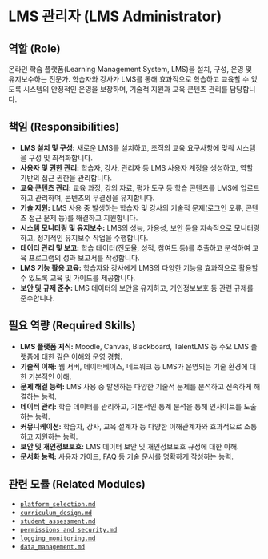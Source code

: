 # LMS 관리자 (LMS Administrator)

## 역할 (Role)

온라인 학습 플랫폼(Learning Management System, LMS)을 설치, 구성, 운영 및 유지보수하는 전문가. 학습자와 강사가 LMS를 통해 효과적으로 학습하고 교육할 수 있도록 시스템의 안정적인 운영을 보장하며, 기술적 지원과 교육 콘텐츠 관리를 담당합니다.

## 책임 (Responsibilities)

*   **LMS 설치 및 구성:** 새로운 LMS를 설치하고, 조직의 교육 요구사항에 맞춰 시스템을 구성 및 최적화합니다.
*   **사용자 및 권한 관리:** 학습자, 강사, 관리자 등 LMS 사용자 계정을 생성하고, 역할 기반의 접근 권한을 관리합니다.
*   **교육 콘텐츠 관리:** 교육 과정, 강의 자료, 평가 도구 등 학습 콘텐츠를 LMS에 업로드하고 관리하며, 콘텐츠의 무결성을 유지합니다.
*   **기술 지원:** LMS 사용 중 발생하는 학습자 및 강사의 기술적 문제(로그인 오류, 콘텐츠 접근 문제 등)를 해결하고 지원합니다.
*   **시스템 모니터링 및 유지보수:** LMS의 성능, 가용성, 보안 등을 지속적으로 모니터링하고, 정기적인 유지보수 작업을 수행합니다.
*   **데이터 관리 및 보고:** 학습 데이터(진도율, 성적, 참여도 등)를 추출하고 분석하여 교육 프로그램의 성과 보고서를 작성합니다.
*   **LMS 기능 활용 교육:** 학습자와 강사에게 LMS의 다양한 기능을 효과적으로 활용할 수 있도록 교육 및 가이드를 제공합니다.
*   **보안 및 규제 준수:** LMS 데이터의 보안을 유지하고, 개인정보보호 등 관련 규제를 준수합니다.

## 필요 역량 (Required Skills)

*   **LMS 플랫폼 지식:** Moodle, Canvas, Blackboard, TalentLMS 등 주요 LMS 플랫폼에 대한 깊은 이해와 운영 경험.
*   **기술적 이해:** 웹 서버, 데이터베이스, 네트워크 등 LMS가 운영되는 기술 환경에 대한 기본적인 이해.
*   **문제 해결 능력:** LMS 사용 중 발생하는 다양한 기술적 문제를 분석하고 신속하게 해결하는 능력.
*   **데이터 관리:** 학습 데이터를 관리하고, 기본적인 통계 분석을 통해 인사이트를 도출하는 능력.
*   **커뮤니케이션:** 학습자, 강사, 교육 설계자 등 다양한 이해관계자와 효과적으로 소통하고 지원하는 능력.
*   **보안 및 개인정보보호:** LMS 데이터 보안 및 개인정보보호 규정에 대한 이해.
*   **문서화 능력:** 사용자 가이드, FAQ 등 기술 문서를 명확하게 작성하는 능력.

## 관련 모듈 (Related Modules)

*   [`platform_selection.md`](../modules/platform_selection.md)
*   [`curriculum_design.md`](../modules/curriculum_design.md)
* [`student_assessment.md`](../modules/student_assessment.md)
* [`permissions_and_security.md`](../modules/permissions_and_security.md)
* [`logging_monitoring.md`](../modules/logging_monitoring.md)
* [`data_management.md`](../modules/data_management.md)
